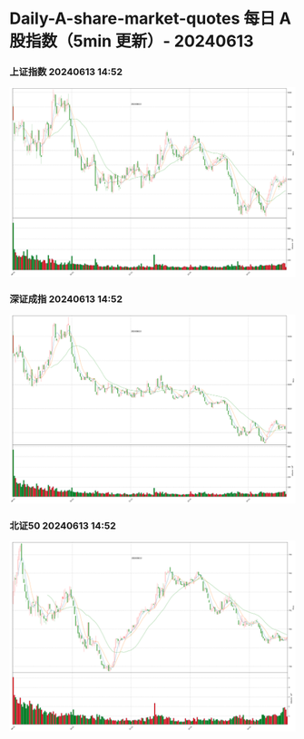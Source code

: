 
# Daily-A-share-market-quotes 每日 A 股指数（5min 更新）- 20240613

### 上证指数 20240613 14:52
![](./fig/2024/6/20240613-sh000001.png)

### 深证成指 20240613 14:52
![](./fig/2024/6/20240613-sz399001.png)

### 北证50 20240613 14:52
![](./fig/2024/6/20240613-bj899050.png)
